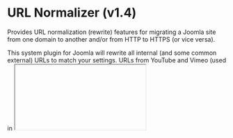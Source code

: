 # URL Normalizer (v1.4)

Provides URL normalization (rewrite) features for migrating a Joomla site from one domain to another and/or from HTTP to HTTPS (or vice versa).

This system plugin for Joomla will rewrite all internal (and some common external) URLs to match your settings. URLs from YouTube and Vimeo (used in <iframe> embeds) will be re-written to use HTTPS.

It also features:
- flexible client-side caching header setup (with component exclusions)
- rewrite the HTML markup (output) by using the PHP Tidy library, adapted for HTML5


## COMPATIBILITY
The plugin works with PHP5 and PHP7.

It is fully compatible with Joomla versions 1.5, 2.5 & 3.x.


## DOWNLOAD
Either use the latest export from this repo (https://github.com/joomlaworks/url-normalizer/archive/master.zip) or get the latest (published) version here:

https://www.joomlaworks.net/downloads/?f=plg_urlnormalizer-v1.4_j1.5-3.x.zip

The plugin supports updating via the Joomla Updater, so any new releases will appear there.


## LICENSE
The plugin is distributed under the [GNU/GPL license](https://www.gnu.org/licenses/gpl.html).
